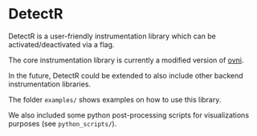 # DetectR

DetectR is a user-friendly instrumentation library which can be activated/deactivated via a flag.

The core instrumentation library is currently a modified version of [ovni](https://gitlab.huaweirc.ch/zrc-von-neumann-lab/runtime-system-innovations/ovni).

In the future, DetectR could be extended to also include other backend instrumentation libraries.

The folder `examples/` shows examples on how to use this library.

We also included some python post-processing scripts for visualizations purposes (see `python_scripts/`).
